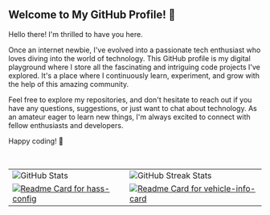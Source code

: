 ## Welcome to My GitHub Profile! 👋

Hello there! I'm thrilled to have you here.

Once an internet newbie, I've evolved into a passionate tech enthusiast who loves diving into the world of technology. This GitHub profile is my digital playground where I store all the fascinating and intriguing code projects I've explored. It's a place where I continuously learn, experiment, and grow with the help of this amazing community.

Feel free to explore my repositories, and don't hesitate to reach out if you have any questions, suggestions, or just want to chat about technology. As an amateur eager to learn new things, I'm always excited to connect with fellow enthusiasts and developers.

Happy coding! 🚀

<br>
<div style="display: flex; justify-content: center">
<table>
  <tr>
    <td>
      <img src="https://github-readme-stats.vercel.app/api?username=ngocjohn&theme=tokyonight&show_icons=true&hide_border=true&count_private=true" alt="GitHub Stats">
    </td>
    <td>
      <img src="https://github-readme-streak-stats.herokuapp.com/?user=ngocjohn&theme=tokyonight&hide_border=true" alt="GitHub Streak Stats">
    </td>
  </tr>
  <tr>
    <td>
      <a href="https://github.com/ngocjohn/hass-config">
        <img src="https://github-readme-stats.vercel.app/api/pin/?username=ngocjohn&repo=hass-config&theme=github_dark_dimmed&" alt="Readme Card for hass-config">
      </a>
    </td>
    <td>
      <a href="https://github.com/ngocjohn/vehicle-info-card">
        <img src="https://github-readme-stats.vercel.app/api/pin/?username=ngocjohn&repo=vehicle-info-card&theme=github_dark_dimmed&" alt="Readme Card for vehicle-info-card">
      </a>
    </td>
  </tr>
</table>
</div>
